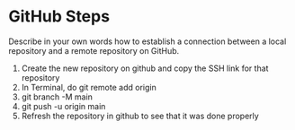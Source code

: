 # GitHub Steps

Describe in your own words how to establish a connection between a local repository and a remote repository on GitHub.

1. Create the new repository on github and copy the SSH link for that repository
2. In Terminal, do git remote add origin <link>
3. git branch -M main
4. git push -u origin main
5. Refresh the repository in github to see that it was done properly
